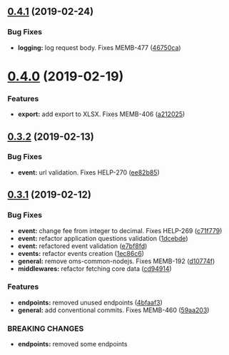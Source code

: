 ## [0.4.1](https://github.com/AEGEE/oms-events/compare/0.4.0...0.4.1) (2019-02-24)


### Bug Fixes

* **logging:** log request body. Fixes MEMB-477 ([46750ca](https://github.com/AEGEE/oms-events/commit/46750ca))



# [0.4.0](https://github.com/AEGEE/oms-events/compare/0.3.2...0.4.0) (2019-02-19)


### Features

* **export:** add export to XLSX. Fixes MEMB-406 ([a212025](https://github.com/AEGEE/oms-events/commit/a212025))



## [0.3.2](https://github.com/AEGEE/oms-events/compare/0.3.1...0.3.2) (2019-02-13)


### Bug Fixes

* **event:** url validation. Fixes HELP-270 ([ee82b85](https://github.com/AEGEE/oms-events/commit/ee82b85))



## [0.3.1](https://github.com/AEGEE/oms-events/compare/d10774f...0.3.1) (2019-02-12)


### Bug Fixes

* **event:** change fee from integer to decimal. Fixes HELP-269 ([c71f779](https://github.com/AEGEE/oms-events/commit/c71f779))
* **event:** refactor application questions validation ([1dcebde](https://github.com/AEGEE/oms-events/commit/1dcebde))
* **event:** refactored event validation ([e7bf8fd](https://github.com/AEGEE/oms-events/commit/e7bf8fd))
* **events:** refactor events creation ([1ec86c6](https://github.com/AEGEE/oms-events/commit/1ec86c6))
* **general:** remove oms-common-nodejs. Fixes MEMB-192 ([d10774f](https://github.com/AEGEE/oms-events/commit/d10774f))
* **middlewares:** refactor fetching core data ([cd94914](https://github.com/AEGEE/oms-events/commit/cd94914))


### Features

* **endpoints:** removed unused endpoints ([4bfaaf3](https://github.com/AEGEE/oms-events/commit/4bfaaf3))
* **general:** add conventional commits. Fixes MEMB-460 ([59aa203](https://github.com/AEGEE/oms-events/commit/59aa203))


### BREAKING CHANGES

* **endpoints:** removed some endpoints




